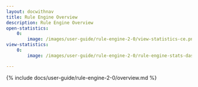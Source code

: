 ```yaml
---
layout: docwithnav
title: Rule Engine Overview
description: Rule Engine Overview
open-statistics:
    0:
        image: /images/user-guide/rule-engine-2-0/view-statistics-ce.png
view-statistics:
    0:
        image: /images/user-guide/rule-engine-2-0/rule-engine-stats-dashboard.png

---
```


{% include docs/user-guide/rule-engine-2-0/overview.md %}
